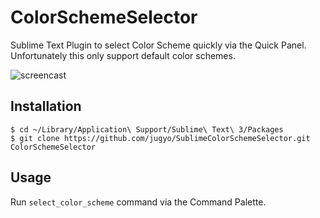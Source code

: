 ColorSchemeSelector
========

Sublime Text Plugin to select Color Scheme quickly via the Quick Panel.
Unfortunately this only support default color schemes.

![screencast](http://i.imgur.com/Z5hvqzO.gif)

## Installation

```
$ cd ~/Library/Application\ Support/Sublime\ Text\ 3/Packages
$ git clone https://github.com/jugyo/SublimeColorSchemeSelector.git ColorSchemeSelector
```

## Usage

Run `select_color_scheme` command via the Command Palette.
